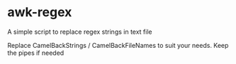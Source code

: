 # awk-regex

A simple script to replace regex strings in text file

Replace CamelBackStrings / CamelBackFileNames to suit your needs. Keep the pipes if needed
